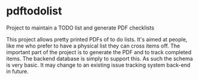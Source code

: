 # pdftodolist
Project to maintain a TODO list and generate PDF checklists

This project allows pretty printed PDFs of to do lists. It's aimed at people, like me who prefer to have a physical 
list they can cross items off. The important part of the project is to generate the PDF and to track completed items. The
backend database is simply to support this. As such the schema is very basic. It may change to an existing issue tracking 
system back-end in future.
